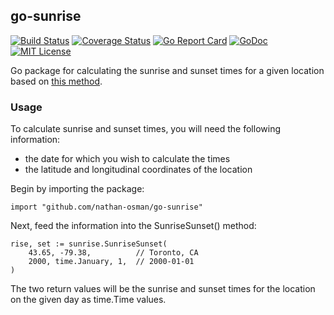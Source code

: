 ## go-sunrise

[![Build Status](https://travis-ci.org/nathan-osman/go-sunrise.svg?branch=master)](https://travis-ci.org/nathan-osman/go-sunrise)
[![Coverage Status](https://coveralls.io/repos/github/nathan-osman/go-sunrise/badge.svg?branch=master)](https://coveralls.io/github/nathan-osman/go-sunrise?branch=master)
[![Go Report Card](https://goreportcard.com/badge/github.com/nathan-osman/go-sunrise)](https://goreportcard.com/report/github.com/nathan-osman/go-sunrise)
[![GoDoc](https://godoc.org/github.com/nathan-osman/go-sunrise?status.svg)](https://godoc.org/github.com/nathan-osman/go-sunrise)
[![MIT License](http://img.shields.io/badge/license-MIT-9370d8.svg?style=flat)](http://opensource.org/licenses/MIT)

Go package for calculating the sunrise and sunset times for a given location based on [this method](https://en.wikipedia.org/wiki/Sunrise_equation#Complete_calculation_on_Earth).

### Usage

To calculate sunrise and sunset times, you will need the following information:

- the date for which you wish to calculate the times
- the latitude and longitudinal coordinates of the location

Begin by importing the package:

    import "github.com/nathan-osman/go-sunrise"

Next, feed the information into the SunriseSunset() method:

    rise, set := sunrise.SunriseSunset(
        43.65, -79.38,          // Toronto, CA
        2000, time.January, 1,  // 2000-01-01
    )

The two return values will be the sunrise and sunset times for the location on the given day as time.Time values.
